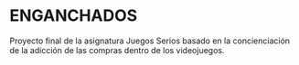 # ENGANCHADOS
Proyecto final de la asignatura Juegos Serios basado en la concienciación de la adicción de las compras dentro de los videojuegos. 
